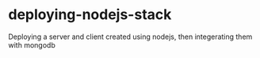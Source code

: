 # deploying-nodejs-stack
Deploying a server and client created using nodejs, then integerating them with mongodb 
